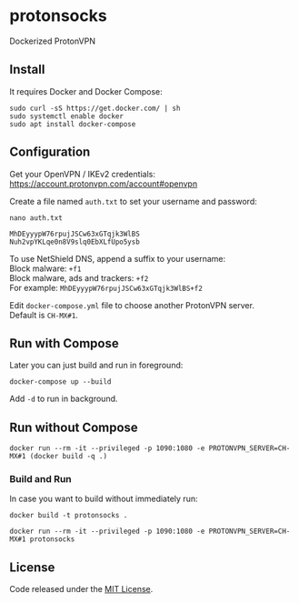 # protonsocks

Dockerized ProtonVPN

## Install
It requires Docker and Docker Compose:
```
sudo curl -sS https://get.docker.com/ | sh
sudo systemctl enable docker
sudo apt install docker-compose
```

## Configuration
Get your OpenVPN / IKEv2 credentials:\
https://account.protonvpn.com/account#openvpn

Create a file named `auth.txt` to set your username and password:
```
nano auth.txt
```
```
MhDEyyypW76rpujJSCw63xGTqjk3WlBS
Nuh2vpYKLqe0n8V9slq0EbXLfUpo5ysb
```

To use NetShield DNS, append a suffix to your username:\
Block malware: `+f1`\
Block malware, ads and trackers: `+f2`\
For example: `MhDEyyypW76rpujJSCw63xGTqjk3WlBS+f2`

Edit `docker-compose.yml` file to choose another ProtonVPN server.\
Default is `CH-MX#1`.

## Run with Compose
Later you can just build and run in foreground:
```
docker-compose up --build
```
Add `-d` to run in background.

## Run without Compose
```
docker run --rm -it --privileged -p 1090:1080 -e PROTONVPN_SERVER=CH-MX#1 (docker build -q .)
```

### Build and Run
In case you want to build without immediately run:
```
docker build -t protonsocks .

docker run --rm -it --privileged -p 1090:1080 -e PROTONVPN_SERVER=CH-MX#1 protonsocks
```

## License
Code released under the [MIT License](https://github.com/LuKks/protonsocks/blob/master/LICENSE).
